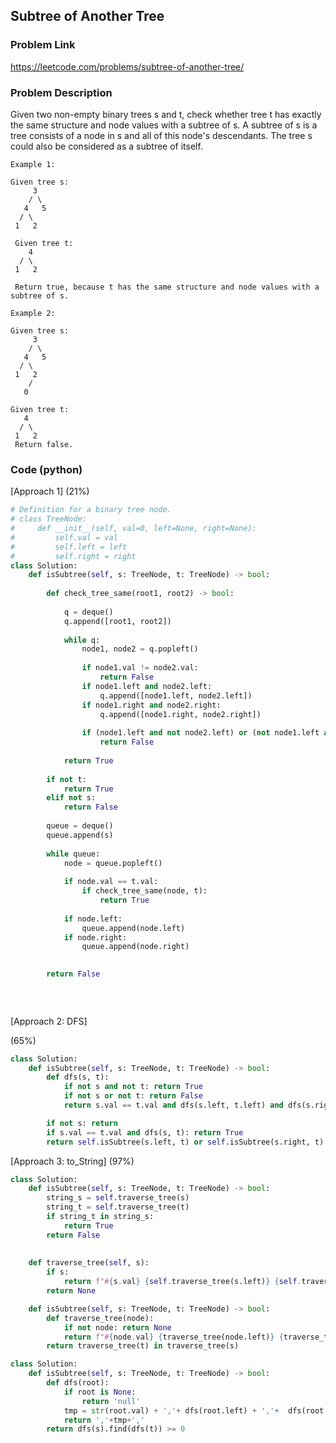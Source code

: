 ## Subtree of Another Tree

### Problem Link

https://leetcode.com/problems/subtree-of-another-tree/

### Problem Description 

Given two non-empty binary trees s and t, check whether tree t has exactly the same structure and node values with a subtree of s. A subtree of s is a tree consists of a node in s and all of this node's descendants. The tree s could also be considered as a subtree of itself.

```
Example 1:

Given tree s:
     3
    / \
   4   5
  / \
 1   2

 Given tree t:
    4 
  / \
 1   2

 Return true, because t has the same structure and node values with a subtree of s.

```

```
Example 2:

Given tree s:
     3
    / \
   4   5
  / \
 1   2
    /
   0

Given tree t:
   4
  / \
 1   2
 Return false.

```


### Code (python)

[Approach 1] (21%)

```python
# Definition for a binary tree node.
# class TreeNode:
#     def __init__(self, val=0, left=None, right=None):
#         self.val = val
#         self.left = left
#         self.right = right
class Solution:
    def isSubtree(self, s: TreeNode, t: TreeNode) -> bool:
        
        def check_tree_same(root1, root2) -> bool:
            
            q = deque()
            q.append([root1, root2])
            
            while q:
                node1, node2 = q.popleft()
                
                if node1.val != node2.val:
                    return False
                if node1.left and node2.left:
                    q.append([node1.left, node2.left])
                if node1.right and node2.right:
                    q.append([node1.right, node2.right])
                
                if (node1.left and not node2.left) or (not node1.left and node2.left) or (node1.right and not node2.right) or (not node1.right and node2.right):
                    return False
                
            return True
        
        if not t:
            return True
        elif not s:
            return False
        
        queue = deque()
        queue.append(s)
        
        while queue:
            node = queue.popleft()
            
            if node.val == t.val:
                if check_tree_same(node, t):
                    return True
                
            if node.left:
                queue.append(node.left)
            if node.right:
                queue.append(node.right)

 
        return False
        
        
        
```

[Approach 2: DFS]

(65%)

```python
class Solution:
    def isSubtree(self, s: TreeNode, t: TreeNode) -> bool:
        def dfs(s, t):
            if not s and not t: return True
            if not s or not t: return False
            return s.val == t.val and dfs(s.left, t.left) and dfs(s.right, t.right)

        if not s: return
        if s.val == t.val and dfs(s, t): return True
        return self.isSubtree(s.left, t) or self.isSubtree(s.right, t)
```

[Approach 3: to_String] (97%)

```python
class Solution:
    def isSubtree(self, s: TreeNode, t: TreeNode) -> bool:
        string_s = self.traverse_tree(s)
        string_t = self.traverse_tree(t)
        if string_t in string_s:
            return True
        return False
    
    
    def traverse_tree(self, s):
        if s:
            return f"#{s.val} {self.traverse_tree(s.left)} {self.traverse_tree(s.right)}"
        return None
```

```python
    def isSubtree(self, s: TreeNode, t: TreeNode) -> bool:
        def traverse_tree(node):
            if not node: return None
            return f"#{node.val} {traverse_tree(node.left)} {traverse_tree(node.right)}"
        return traverse_tree(t) in traverse_tree(s)
```

```python
class Solution:
    def isSubtree(self, s: TreeNode, t: TreeNode) -> bool:
        def dfs(root):
            if root is None:
                return 'null'
            tmp = str(root.val) + ','+ dfs(root.left) + ','+  dfs(root.right)
            return ','+tmp+','
        return dfs(s).find(dfs(t)) >= 0
```